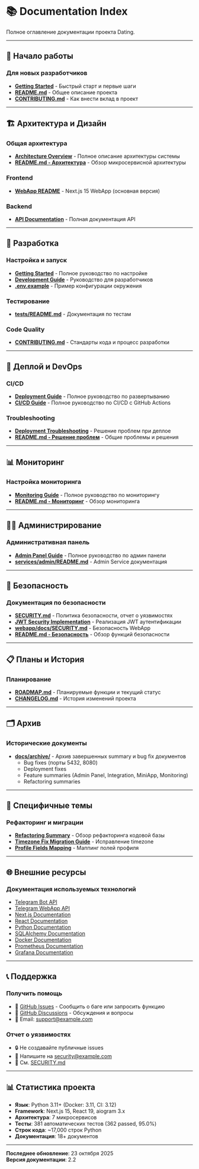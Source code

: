 # 📚 Documentation Index

Полное оглавление документации проекта Dating.

---

## 🚀 Начало работы

### Для новых разработчиков
- **[Getting Started](GETTING_STARTED.md)** - Быстрый старт и первые шаги
- **[README.md](../README.md)** - Общее описание проекта
- **[CONTRIBUTING.md](../CONTRIBUTING.md)** - Как внести вклад в проект

---

## 🏗️ Архитектура и Дизайн

### Общая архитектура
- **[Architecture Overview](ARCHITECTURE.md)** - Полное описание архитектуры системы
- **[README.md - Архитектура](../README.md#архитектура)** - Обзор микросервисной архитектуры

### Frontend
- **[WebApp README](../webapp/README.md)** - Next.js 15 WebApp (основная версия)

### Backend
- **[API Documentation](API_DOCUMENTATION.md)** - Полная документация API

---

## 🔧 Разработка

### Настройка и запуск
- **[Getting Started](GETTING_STARTED.md)** - Полное руководство по настройке
- **[Development Guide](DEVELOPMENT_GUIDE.md)** - Руководство для разработчиков
- **[.env.example](../.env.example)** - Пример конфигурации окружения

### Тестирование
- **[tests/README.md](../tests/README.md)** - Документация по тестам

### Code Quality
- **[CONTRIBUTING.md](../CONTRIBUTING.md)** - Стандарты кода и процесс разработки

---

## 🚢 Деплой и DevOps

### CI/CD
- **[Deployment Guide](DEPLOYMENT_GUIDE.md)** - Полное руководство по развертыванию
- **[CI/CD Guide](CI_CD_GUIDE.md)** - Полное руководство по CI/CD с GitHub Actions

### Troubleshooting
- **[Deployment Troubleshooting](DEPLOYMENT_TROUBLESHOOTING.md)** - Решение проблем при деплое
- **[README.md - Решение проблем](../README.md#решение-проблем)** - Общие проблемы и решения

---

## 📊 Мониторинг

### Настройка мониторинга
- **[Monitoring Guide](MONITORING_GUIDE.md)** - Полное руководство по мониторингу
- **[README.md - Мониторинг](../README.md#мониторинг)** - Обзор мониторинга

---

## 👨‍💼 Администрирование

### Административная панель
- **[Admin Panel Guide](ADMIN_PANEL_GUIDE.md)** - Полное руководство по админ панели
- **[services/admin/README.md](../services/admin/README.md)** - Admin Service документация

---

## 🔐 Безопасность

### Документация по безопасности
- **[SECURITY.md](../SECURITY.md)** - Политика безопасности, отчет о уязвимостях
- **[JWT Security Implementation](JWT_SECURITY_IMPLEMENTATION.md)** - Реализация JWT аутентификации
- **[webapp/docs/SECURITY.md](../webapp/docs/SECURITY.md)** - Безопасность WebApp
- **[README.md - Безопасность](../README.md#безопасность)** - Обзор функций безопасности

---

## 📋 Планы и История

### Планирование
- **[ROADMAP.md](../ROADMAP.md)** - Планируемые функции и текущий статус
- **[CHANGELOG.md](../CHANGELOG.md)** - История изменений проекта

---

## 🗂️ Архив

### Исторические документы
- **[docs/archive/](archive/README.md)** - Архив завершенных summary и bug fix документов
  - Bug fixes (порты 5432, 8080)
  - Deployment fixes
  - Feature summaries (Admin Panel, Integration, MiniApp, Monitoring)
  - Refactoring summaries

---

## 📖 Специфичные темы

### Рефакторинг и миграции
- **[Refactoring Summary](REFACTORING_SUMMARY.md)** - Обзор рефакторинга кодовой базы
- **[Timezone Fix Migration Guide](TIMEZONE_FIX_MIGRATION_GUIDE.md)** - Исправление timezone
- **[Profile Fields Mapping](PROFILE_FIELDS_MAPPING.md)** - Маппинг полей профиля

---

## 🌐 Внешние ресурсы

### Документация используемых технологий
- [Telegram Bot API](https://core.telegram.org/bots/api)
- [Telegram WebApp API](https://core.telegram.org/bots/webapps)
- [Next.js Documentation](https://nextjs.org/docs)
- [React Documentation](https://react.dev)
- [Python Documentation](https://docs.python.org/3.12/)
- [SQLAlchemy Documentation](https://docs.sqlalchemy.org/en/20/)
- [Docker Documentation](https://docs.docker.com/)
- [Prometheus Documentation](https://prometheus.io/docs/)
- [Grafana Documentation](https://grafana.com/docs/)

---

## 📞 Поддержка

### Получить помощь
- 🐛 [GitHub Issues](https://github.com/erliona/dating/issues) - Сообщить о баге или запросить функцию
- 💬 [GitHub Discussions](https://github.com/erliona/dating/discussions) - Обсуждения и вопросы
- 📧 Email: support@example.com

### Отчет о уязвимостях
- 🔒 Не создавайте публичные issues
- 📧 Напишите на security@example.com
- 📄 См. [SECURITY.md](../SECURITY.md)

---

## 📊 Статистика проекта

- **Язык**: Python 3.11+ (Docker: 3.11, CI: 3.12)
- **Framework**: Next.js 15, React 19, aiogram 3.x
- **Архитектура**: 7 микросервисов
- **Тесты**: 381 автоматических тестов (362 passed, 95.0%)
- **Строк кода**: ~17,000 строк Python
- **Документация**: 18+ документов

---

**Последнее обновление**: 23 октября 2025  
**Версия документации**: 2.2
